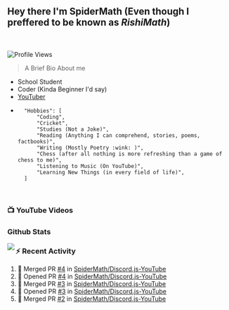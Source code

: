 ## **Hey there I'm SpiderMath (Even though I preffered to be known as *RishiMath*)**
<br><br>
![Profile Views](https://komarev.com/ghpvc/?username=SpiderMath)

> A Brief Bio About me
- School Student
- Coder (Kinda Beginner I'd say)
- [YouTuber](https://youtube.com/channel/UCuQvyfLaZOG4bPwEvqSYCLg)
- ```js<br>
	"Hobbies": [
		"Coding",
		"Cricket",
		"Studies (Not a Joke)",
		"Reading (Anything I can comprehend, stories, poems, factbooks)",
		"Writing (Mostly Poetry :wink: )",
		"Chess (after all nothing is more refreshing than a game of chess to me)",
		"Listening to Music (On YouTube)",
		"Learning New Things (in every field of life)",
	]
	```
<br>

### 📺 YouTube Videos
<!-- YOUTUBE:START -->
<!-- YOUTUBE:END -->

### Github Stats
<img align="left" src="https://github-readme-stats.vercel.app/api?username=SpiderMath&show_icon=true">

### :zap: Recent Activity
<!--START_SECTION:activity-->
1. 🎉 Merged PR [#4](https://github.com/SpiderMath/Discord.js-YouTube/pull/4) in [SpiderMath/Discord.js-YouTube](https://github.com/SpiderMath/Discord.js-YouTube)
2. 💪 Opened PR [#4](https://github.com/SpiderMath/Discord.js-YouTube/pull/4) in [SpiderMath/Discord.js-YouTube](https://github.com/SpiderMath/Discord.js-YouTube)
3. 🎉 Merged PR [#3](https://github.com/SpiderMath/Discord.js-YouTube/pull/3) in [SpiderMath/Discord.js-YouTube](https://github.com/SpiderMath/Discord.js-YouTube)
4. 💪 Opened PR [#3](https://github.com/SpiderMath/Discord.js-YouTube/pull/3) in [SpiderMath/Discord.js-YouTube](https://github.com/SpiderMath/Discord.js-YouTube)
5. 🎉 Merged PR [#2](https://github.com/SpiderMath/Discord.js-YouTube/pull/2) in [SpiderMath/Discord.js-YouTube](https://github.com/SpiderMath/Discord.js-YouTube)
<!--END_SECTION:activity-->
